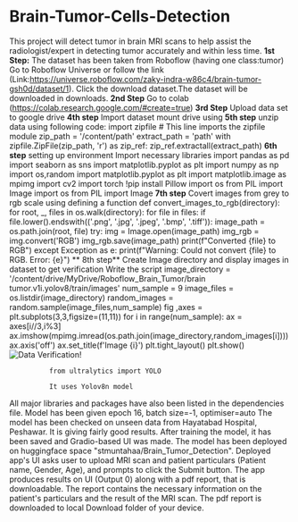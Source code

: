 # Brain-Tumor-Cells-Detection
This project will detect tumor in brain MRI scans to help assist the radiologist/expert in detecting tumor accurately and within less time.
**1st Step:** The dataset has been taken from Roboflow (having one class:tumor)
            Go to Roboflow Universe or follow the link
            (Link:https://universe.roboflow.com/zaky-indra-w86c4/brain-tumor-gsh0d/dataset/1).
              Click the download dataset.The dataset will be downloaded in downloads.
**2nd Step** Go to colab (https://colab.research.google.com/#create=true)
**3rd Step** Upload data set to google drive 
**4th step** Import dataset mount drive using 
**5th step** unzip data using following code: import zipfile # This line imports the zipfile module
              zip_path = '/content/path'
              extract_path = 'path'
              with zipfile.ZipFile(zip_path, 'r') as zip_ref:
                  zip_ref.extractall(extract_path)
**6th step** setting up environment
              Import necessary libraries 
              import pandas as pd
              import seaborn as sns
              import matplotlib.pyplot as plt
              import numpy as np
              import os,random
              import matplotlib.pyplot as plt
              import matplotlib.image as mpimg
              import cv2
              import torch
              !pip install Pillow
              import os
              from PIL import Image
              import os
              from PIL import Image
  **7th step**
              Covert images from grey to rgb scale using defining a function 
              def convert_images_to_rgb(directory):
                  for root, _, files in os.walk(directory):
                      for file in files:
                            if file.lower().endswith(('.png', '.jpg', '.jpeg', '.bmp', '.tiff')):
                              image_path = os.path.join(root, file)
                              try:
                              img = Image.open(image_path)
                              img_rgb = img.convert('RGB')
                              img_rgb.save(image_path)
                              print(f"Converted {file} to RGB")
                      except Exception as e:
                              print(f"Warning: Could not convert {file} to RGB. Error: {e}")
 ** 8th step** Create Image directory and display images in dataset to get verification
Write the script
image_directory = '/content/drive/MyDrive/Roboflow_Brain_Tumor/brain tumor.v1i.yolov8/train/images'
num_sample = 9
image_files = os.listdir(image_directory)
random_images = random.sample(image_files,num_sample)
fig ,axes = plt.subplots(3,3,figsize=(11,11))
for i in range(num_sample):
  ax = axes[i//3,i%3]
  ax.imshow(mpimg.imread(os.path.join(image_directory,random_images[i])))
  ax.axis('off')
  ax.set_title(f'Image {i}')
  plt.tight_layout()
plt.show()
![Data Verification](https://github.com/user-attachments/assets/9beb1a1a-52e1-41e9-9796-af5cfe5b553e)!





              
 
              from ultralytics import YOLO

              It uses Yolov8n model
All major libraries and packages have also been listed in the dependencies file.
Model has been given epoch 16, batch size=-1, optimiser=auto
The model has been checked on unseen data from Hayatabad Hospital, Peshawar. It is giving fairly good results.
After training the model, it has been saved and Gradio-based UI was made.
The model has been deployed on huggingface space "stmuntahaa/Brain_Tumor_Detection".
Deployed app's UI asks user to upload MRI scan and patient particulars (Patient name, Gender, Age), and prompts to click the Submit button.
The app produces results on UI (Output 0) along with a pdf report, that is downloadable. The report contains the necessary information on the patient's particulars and the result of the MRI scan. The pdf report is downloaded to local Download folder of your device.
